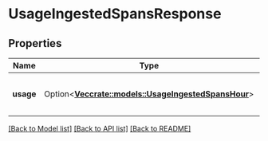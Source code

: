 # UsageIngestedSpansResponse

## Properties

Name | Type | Description | Notes
------------ | ------------- | ------------- | -------------
**usage** | Option<[**Vec<crate::models::UsageIngestedSpansHour>**](UsageIngestedSpansHour.md)> | Get hourly usage for ingested spans. | [optional]

[[Back to Model list]](../README.md#documentation-for-models) [[Back to API list]](../README.md#documentation-for-api-endpoints) [[Back to README]](../README.md)


